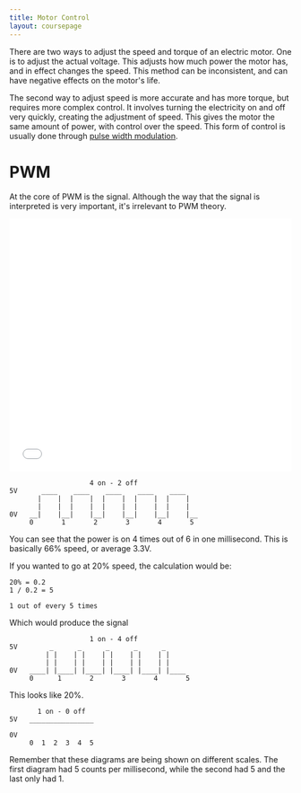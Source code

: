 ```yaml
---
title: Motor Control
layout: coursepage
---
```


There are two ways to adjust the speed and torque of an electric motor. One is to adjust the actual voltage. This adjusts how much power the motor has, and in effect changes the speed. This method can be inconsistent, and can have negative effects on the motor's life.

The second way to adjust speed is more accurate and has more torque, but requires more complex control. It involves turning the electricity on and off very quickly, creating the adjustment of speed. This gives the motor the same amount of power, with control over the speed. This form of control is usually done through [pulse width modulation](https://en.wikipedia.org/wiki/Pulse-width_modulation).

# PWM
At the core of PWM is the signal. Although the way that the signal is interpreted is very important, it's irrelevant to PWM theory.

<div class="video-container">
<iframe width="100%" height="450" src="//www.youtube.com/embed/YmPziPfaByw?rel=0" frameborder="0" allowfullscreen></iframe>
</div>

                        4 on - 2 off
    5V      ____    ____    ____    ____    ____
           |    |  |    |  |    |  |    |  |    |
           |    |  |    |  |    |  |    |  |    |
    0V   __|    |__|    |__|    |__|    |__|    |__
         0       1       2       3       4       5
        
You can see that the power is on 4 times out of 6 in one millisecond. This is basically 66% speed, or average 3.3V.

If you wanted to go at 20% speed, the calculation would be:

    20% = 0.2
    1 / 0.2 = 5
    
    1 out of every 5 times

Which would produce the signal

                        1 on - 4 off
    5V        _      _      _      _      _
             | |    | |    | |    | |    | |
             | |    | |    | |    | |    | |
    0V   ____| |____| |____| |____| |____| |____
         0      1       2       3       4       5

This looks like 20%.


           1 on - 0 off
    5V   ________________ 
        
    0V   
         0  1  2  3  4  5

Remember that these diagrams are being shown on different scales. The first diagram had 5 counts per millisecond, while the second had 5 and the last only had 1.
